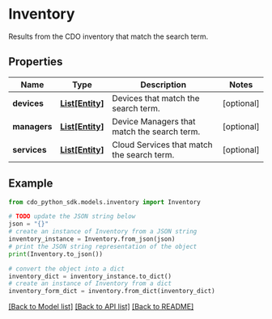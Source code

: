 # Inventory

Results from the CDO inventory that match the search term.

## Properties

Name | Type | Description | Notes
------------ | ------------- | ------------- | -------------
**devices** | [**List[Entity]**](Entity.md) | Devices that match the search term. | [optional] 
**managers** | [**List[Entity]**](Entity.md) | Device Managers that match the search term. | [optional] 
**services** | [**List[Entity]**](Entity.md) | Cloud Services that match the search term. | [optional] 

## Example

```python
from cdo_python_sdk.models.inventory import Inventory

# TODO update the JSON string below
json = "{}"
# create an instance of Inventory from a JSON string
inventory_instance = Inventory.from_json(json)
# print the JSON string representation of the object
print(Inventory.to_json())

# convert the object into a dict
inventory_dict = inventory_instance.to_dict()
# create an instance of Inventory from a dict
inventory_form_dict = inventory.from_dict(inventory_dict)
```
[[Back to Model list]](../README.md#documentation-for-models) [[Back to API list]](../README.md#documentation-for-api-endpoints) [[Back to README]](../README.md)


